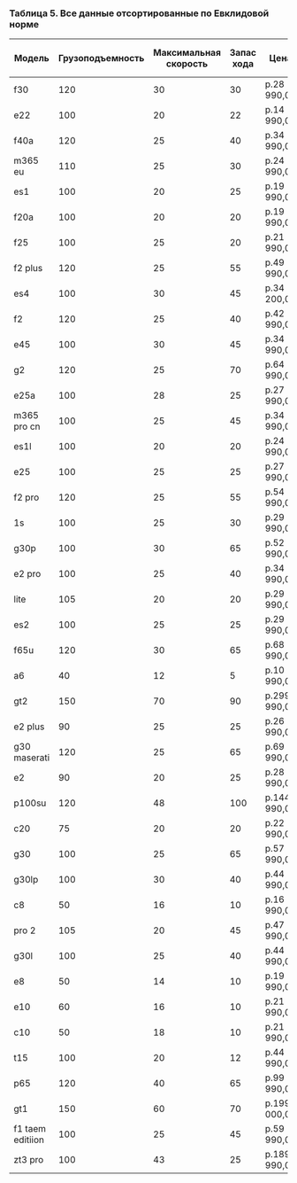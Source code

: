 ### Таблица 5. Все данные отсортированные по Евклидовой норме
| Модель               | Грузоподъемность | Максимальная скорость | Запас хода | Цена              | Нормализованная грузоподъемность | Нормализованная максимальная скорость | Нормализованный запас хода | Нормализованная цена | Агрегированный показатель | Нормализованный агрегированный показатель | Евклидова норма |
|---------------------|-------------------|-----------------------|------------|-------------------|----------------------------------|--------------------------------------|----------------------------|----------------------|---------------------------|-----------------------------------------|------------------|
| f30                 | 120               | 30                    | 30         | р.28 990,00       | 0,73                             | 0,31                                 | 0,26                       | 0,94                 | 0,83                      | 0,50                                    | 1,06             |
| e22                 | 100               | 20                    | 22         | р.14 990,00       | 0,55                             | 0,14                                 | 0,18                       | 0,99                 | 0,59                      | 0,35                                    | 1,05             |
| f40a                | 120               | 25                    | 40         | р.34 990,00       | 0,73                             | 0,22                                 | 0,37                       | 0,92                 | 0,85                      | 0,51                                    | 1,05             |
| m365 eu             | 110               | 25                    | 30         | р.24 990,00       | 0,64                             | 0,22                                 | 0,26                       | 0,95                 | 0,72                      | 0,43                                    | 1,05             |
| es1                 | 100               | 20                    | 25         | р.19 990,00       | 0,55                             | 0,14                                 | 0,21                       | 0,97                 | 0,60                      | 0,36                                    | 1,03             |
| f20a                | 100               | 20                    | 20         | р.19 990,00       | 0,55                             | 0,14                                 | 0,16                       | 0,97                 | 0,58                      | 0,35                                    | 1,03             |
| f25                 | 100               | 25                    | 20         | р.21 990,00       | 0,55                             | 0,22                                 | 0,16                       | 0,96                 | 0,61                      | 0,36                                    | 1,03             |
| f2 plus             | 120               | 25                    | 55         | р.49 990,00       | 0,73                             | 0,22                                 | 0,53                       | 0,87                 | 0,93                      | 0,55                                    | 1,03             |
| es4                 | 100               | 30                    | 45         | р.34 200,00       | 0,55                             | 0,31                                 | 0,42                       | 0,92                 | 0,76                      | 0,45                                    | 1,02             |
| f2                  | 120               | 25                    | 40         | р.42 990,00       | 0,73                             | 0,22                                 | 0,37                       | 0,89                 | 0,85                      | 0,51                                    | 1,02             |
| e45                 | 100               | 30                    | 45         | р.34 990,00       | 0,55                             | 0,31                                 | 0,42                       | 0,92                 | 0,76                      | 0,45                                    | 1,02             |
| g2                  | 120               | 25                    | 70         | р.64 990,00       | 0,73                             | 0,22                                 | 0,68                       | 0,81                 | 1,02                      | 0,61                                    | 1,02             |
| e25a                | 100               | 28                    | 25         | р.27 990,00       | 0,55                             | 0,28                                 | 0,21                       | 0,94                 | 0,65                      | 0,39                                    | 1,02             |
| m365 pro cn        | 100               | 25                    | 45         | р.34 990,00       | 0,55                             | 0,22                                 | 0,42                       | 0,92                 | 0,72                      | 0,43                                    | 1,01             |
| es1l                | 100               | 20                    | 20         | р.24 990,00       | 0,55                             | 0,14                                 | 0,16                       | 0,95                 | 0,58                      | 0,35                                    | 1,01             |
| e25                 | 100               | 25                    | 25         | р.27 990,00       | 0,55                             | 0,22                                 | 0,21                       | 0,94                 | 0,63                      | 0,37                                    | 1,01             |
| f2 pro              | 120               | 25                    | 55         | р.54 990,00       | 0,73                             | 0,22                                 | 0,53                       | 0,85                 | 0,93                      | 0,55                                    | 1,01             |
| 1s                  | 100               | 25                    | 30         | р.29 990,00       | 0,55                             | 0,22                                 | 0,26                       | 0,93                 | 0,65                      | 0,39                                    | 1,01             |
| g30p                | 100               | 30                    | 65         | р.52 990,00       | 0,55                             | 0,31                                 | 0,63                       | 0,85                 | 0,89                      | 0,53                                    | 1,01             |
| e2 pro              | 100               | 25                    | 40         | р.34 990,00       | 0,55                             | 0,22                                 | 0,37                       | 0,92                 | 0,70                      | 0,42                                    | 1,01             |
| lite                | 105               | 20                    | 20         | р.29 990,00       | 0,59                             | 0,14                                 | 0,16                       | 0,93                 | 0,63                      | 0,37                                    | 1,01             |
| es2                 | 100               | 25                    | 25         | р.29 990,00       | 0,55                             | 0,22                                 | 0,21                       | 0,93                 | 0,63                      | 0,37                                    | 1,01             |
| f65u                | 120               | 30                    | 65         | р.68 990,00       | 0,73                             | 0,31                                 | 0,63                       | 0,80                 | 1,01                      | 0,60                                    | 1,00             |
| a6                  | 40                | 12                    | 5          | р.10 990,00       | 0,00                             | 0,00                                 | 0,00                       | 1,00                 | 0,00                      | 0,00                                    | 1,00             |
| gt2                 | 150               | 70                    | 90         | р.299 990,00      | 1,00                             | 1,00                                 | 0,89                       | 0,00                 | 1,67                      | 1,00                                    | 1,00             |
| e2 plus             | 90                | 25                    | 25         | р.26 990,00       | 0,45                             | 0,22                                 | 0,21                       | 0,94                 | 0,55                      | 0,33                                    | 1,00             |
| g30 maserati       | 120               | 25                    | 65         | р.69 990,00       | 0,73                             | 0,22                                 | 0,63                       | 0,80                 | 0,99                      | 0,59                                    | 0,99             |
| e2                  | 90                | 20                    | 25         | р.28 990,00       | 0,45                             | 0,14                                 | 0,21                       | 0,94                 | 0,52                      | 0,31                                    | 0,99             |
| p100su              | 120               | 48                    | 100        | р.144 990,00      | 0,73                             | 0,62                                 | 1,00                       | 0,54                 | 1,38                      | 0,83                                    | 0,99             |
| c20                 | 75                | 20                    | 20         | р.22 990,00       | 0,32                             | 0,14                                 | 0,16                       | 0,96                 | 0,38                      | 0,23                                    | 0,99             |
| g30                 | 100               | 25                    | 65         | р.57 990,00       | 0,55                             | 0,22                                 | 0,63                       | 0,84                 | 0,86                      | 0,52                                    | 0,98             |
| g30lp               | 100               | 30                    | 40         | р.44 990,00       | 0,55                             | 0,31                                 | 0,37                       | 0,88                 | 0,73                      | 0,43                                    | 0,98             |
| c8                  | 50                | 16                    | 10         | р.16 990,00       | 0,09                             | 0,07                                 | 0,05                       | 0,98                 | 0,13                      | 0,08                                    | 0,98             |
| pro 2               | 105               | 20                    | 45         | р.47 990,00       | 0,59                             | 0,14                                 | 0,42                       | 0,87                 | 0,74                      | 0,44                                    | 0,98             |
| g30l                | 100               | 25                    | 40         | р.44 990,00       | 0,55                             | 0,22                                 | 0,37                       | 0,88                 | 0,70                      | 0,42                                    | 0,98             |
| e8                  | 50                | 14                    | 10         | р.19 990,00       | 0,09                             | 0,03                                 | 0,05                       | 0,97                 | 0,11                      | 0,07                                    | 0,97             |
| e10                 | 60                | 16                    | 10         | р.21 990,00       | 0,18                             | 0,07                                 | 0,05                       | 0,96                 | 0,20                      | 0,12                                    | 0,97             |
| c10                 | 50                | 18                    | 10         | р.21 990,00       | 0,09                             | 0,10                                 | 0,05                       | 0,96                 | 0,15                      | 0,09                                    | 0,97             |
| t15                 | 100               | 20                    | 12         | р.44 990,00       | 0,55                             | 0,14                                 | 0,07                       | 0,88                 | 0,57                      | 0,34                                    | 0,95             |
| p65                 | 120               | 40                    | 65         | р.99 990,00       | 0,73                             | 0,48                                 | 0,63                       | 0,69                 | 1,08                      | 0,64                                    | 0,95             |
| gt1                 | 150               | 60                    | 70         | р.199 000,00      | 1,00                             | 0,83                                 | 0,68                       | 0,35                 | 1,47                      | 0,88                                    | 0,94             |
| f1 taem editiion    | 100               | 25                    | 45         | р.59 990,00       | 0,55                             | 0,22                                 | 0,42                       | 0,83                 | 0,72                      | 0,43                                    | 0,94             |
| zt3 pro             | 100               | 43                    | 25         | р.189 990,00      | 0,55                             | 0,53                                 | 0,21                       | 0,38                 | 0,79                      | 0,47                                    | 0,61             |
